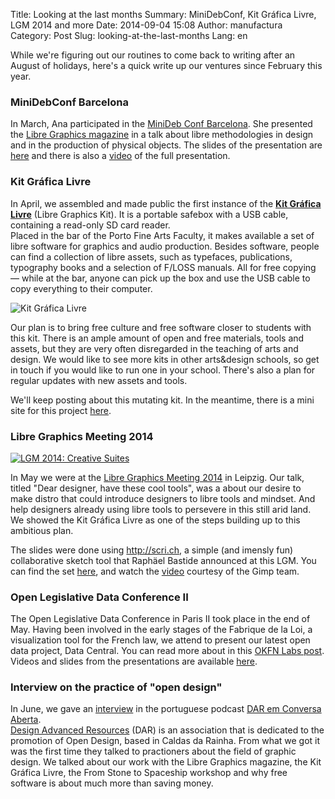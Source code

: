 Title: Looking at the last months
Summary: MiniDebConf, Kit Gráfica Livre, LGM 2014 and more
Date: 2014-09-04 15:08
Author: manufactura
Category: Post
Slug: looking-at-the-last-months
Lang: en

While we're figuring out our routines to come back to writing after an
August of holidays, here's a quick write up our ventures since February
this year.

### MiniDebConf Barcelona

In March, Ana participated in the [MiniDeb Conf
Barcelona](http://bcn2014.mini.debconf.org/). She presented the [Libre
Graphics magazine](http://libregraphicsmag.com) in a talk about libre
methodologies in design and in the production of physical objects. The
slides of the presentation are
[here](https://gitorious.org/libregraphicsmag/documentation/source/a26c329c3c80ff7d3b28276dd643d15336a16f79:presentations/minidebconf2014/slides)
and there is also a
[video](http://meetings-archive.debian.net/pub/debian-meetings/2014/mini-debconf-barcelona/Making_pages_turn_The_physical_side_of_FLOSS_design_by_Ana_Isabel_Carvalho.webm)
of the full presentation.

### Kit Gráfica Livre

In April, we assembled and made public the first instance of the [**Kit
Gráfica Livre**](http://kitgrafica.manufacturaindependente.org/) (Libre
Graphics Kit). It is a portable safebox with a USB cable, containing a
read-only SD card reader.  
Placed in the bar of the Porto Fine Arts Faculty, it makes available a
set of libre software for graphics and audio production. Besides
software, people can find a collection of libre assets, such as
typefaces, publications, typography books and a selection of F/LOSS
manuals. All for free copying — while at the bar, anyone can pick up the
box and use the USB cable to copy everything to their computer.

![Kit Gráfica Livre](http://www.kitgrafica.manufacturaindependente.org/media/img/kitgraficalivre-white.png)

Our plan is to bring free culture and free software closer to students
with this kit. There is an ample amount of open and free materials,
tools and assets, but they are very often disregarded in the teaching of
arts and design. We would like to see more kits in other arts&design
schools, so get in touch if you would like to run one in your school.
There's also a plan for regular updates with new assets and tools.

We'll keep posting about this mutating kit. In the meantime, there is a
mini site for this project
[here](http://kitgrafica.manufacturaindependente.org).

### Libre Graphics Meeting 2014

[![LGM 2014: Creative
Suites]({filename}/media/13699945683_94718bfe6a_k-1024x682.jpg)]({filename}/media/13699945683_94718bfe6a_k.jpg)

In May we were at the [Libre Graphics Meeting
2014](http://libregraphicsmeeting.org/2014) in Leipzig. Our talk, titled
"Dear designer, have these cool tools", was a about our desire to make
distro that could introduce designers to libre tools and mindset. And
help designers already using libre tools to persevere in this still arid
land. We showed the Kit Gráfica Livre as one of the steps building up to
this ambitious plan.

The slides were done using <http://scri.ch>, a simple (and imensly fun)
collaborative sketch tool that Raphäel Bastide announced at this LGM.
You can find the set
[here](http://libregraphicsmag.com/2014/04/slides-from-dear-designer-have-these-cool-tools/),
and watch the
[video](http://download.gimp.org/pub/gimp/lgm/2014/day_4/063_Dear_designer__have_these_cool_tools/063_Dear_designer__have_these_cool_tools.ogv)
courtesy of the Gimp team.

### Open Legislative Data Conference II

The Open Legislative Data Conference in Paris II took place in the end
of May. Having been involved in the early stages of the Fabrique de la
Loi, a visualization tool for the French law, we attend to present our
latest open data project, Data Central. You can read more about in this
[OKFN Labs post](http://okfnlabs.org/blog/2014/08/19/datacentral.html).
Videos and slides from the presentations are available
[here](http://blog.lafabriquedelaloi.fr/conference/oldp-conference-ii-time-has-come-for-law-tracking-follow-up/).

### Interview on the practice of "open design"

In June, we gave an
[interview](http://designadvancedresources.org/54-roughnough-e-manufactura-independente/)
in the portuguese podcast [DAR em Conversa
Aberta](http://designadvancedresources.org/category/dar-em-conversa-aberta/).  
[Design Advanced Resources](http://designadvancedresources.org/) (DAR)
is an association that is dedicated to the promotion of Open Design,
based in Caldas da Rainha. From what we got it was the first time they
talked to practioners about the field of graphic design. We talked about
our work with the Libre Graphics magazine, the Kit Gráfica Livre, the
From Stone to Spaceship workshop and why free software is about much
more than saving money.


